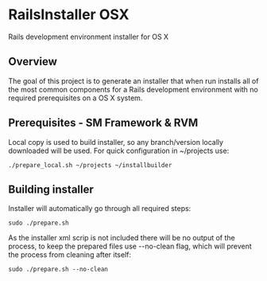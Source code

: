 # RailsInstaller OSX

Rails development environment installer for OS X

## Overview

The goal of this project is to generate an installer that when run
installs all of the most common components for a Rails development environment
with no required prerequisites on a OS X system.

## Prerequisites - SM Framework & RVM

Local copy is used to build installer, so any branch/version locally downloaded
will be used. For quick configuration in ~/projects use:

    ./prepare_local.sh ~/projects ~/installbuilder

## Building installer

Installer will automatically go through all required steps:

    sudo ./prepare.sh

As the installer xml scrip is not included there will be no output of the process,
to keep the prepared files use --no-clean flag, which will prevent the process from cleaning after itself:

    sudo ./prepare.sh --no-clean

